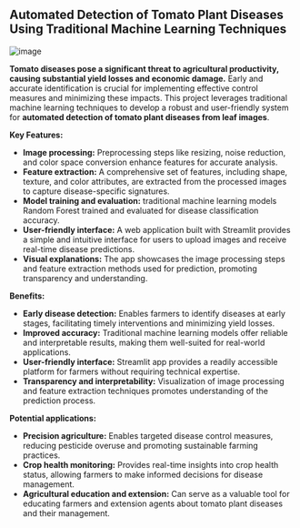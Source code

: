 ## Automated Detection of Tomato Plant Diseases Using Traditional Machine Learning Techniques
![image](https://github.com/Zemedkun-Abebe/Automated-Detection-of-Tomato-Plant-Diseases-Using-Traditional-Machine-Learning-Techniques/assets/99493026/d9aba6f9-31dd-4ab4-8a07-5561c090ace4)

**Tomato diseases pose a significant threat to agricultural productivity, causing substantial yield losses and economic damage.** Early and accurate identification is crucial for implementing effective control measures and minimizing these impacts. This project leverages traditional machine learning techniques to develop a robust and user-friendly system for **automated detection of tomato plant diseases from leaf images**.

**Key Features:**

* **Image processing:** Preprocessing steps like resizing, noise reduction, and color space conversion enhance features for accurate analysis.
* **Feature extraction:** A comprehensive set of features, including shape, texture, and color attributes, are extracted from the processed images to capture disease-specific signatures.
* **Model training and evaluation:** traditional machine learning models Random Forest trained and evaluated for disease classification accuracy.
* **User-friendly interface:** A web application built with Streamlit provides a simple and intuitive interface for users to upload images and receive real-time disease predictions.
* **Visual explanations:** The app showcases the image processing steps and feature extraction methods used for prediction, promoting transparency and understanding.

**Benefits:**

* **Early disease detection:** Enables farmers to identify diseases at early stages, facilitating timely interventions and minimizing yield losses.
* **Improved accuracy:** Traditional machine learning models offer reliable and interpretable results, making them well-suited for real-world applications.
* **User-friendly interface:** Streamlit app provides a readily accessible platform for farmers without requiring technical expertise.
* **Transparency and interpretability:** Visualization of image processing and feature extraction techniques promotes understanding of the prediction process.

**Potential applications:**

* **Precision agriculture:** Enables targeted disease control measures, reducing pesticide overuse and promoting sustainable farming practices.
* **Crop health monitoring:** Provides real-time insights into crop health status, allowing farmers to make informed decisions for disease management.
* **Agricultural education and extension:** Can serve as a valuable tool for educating farmers and extension agents about tomato plant diseases and their management.
